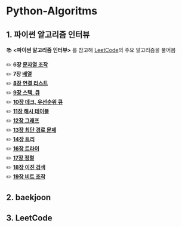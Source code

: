 # Python-Algoritms
## 1. 파이썬 알고리즘 인터뷰
:books: **<파이썬 알고리즘 인터뷰>** 를 참고해 [LeetCode](https://leetcode.com/Jiwon_Lee/)의 주요 알고리즘을 풀어봄


✏️ **6장 [문자열 조작](https://github.com/GodJiLee/Leetcode-Algorithm/tree/main/Array)**   
✏️ **7장 [배열](https://github.com/GodJiLee/Leetcode-Algorithm/tree/main/Array)**   
✏️ **[8장 연결 리스트](https://github.com/GodJiLee/Leetcode-Algorithm/tree/main/Linked_list)**    
✏️ **[9장 스택, 큐](https://github.com/GodJiLee/Leetcode-Algorithm/tree/main/Stack)**   
✏️ **[10장 데크, 우선순위 큐](https://github.com/GodJiLee/Leetcode-Algorithm/tree/main/Deque)**   
✏️ **[11장 해시 테이블](https://github.com/GodJiLee/Leetcode-Algorithm/tree/main/Hash)**   
✏️ **[12장 그래프](https://github.com/GodJiLee/Leetcode-Algorithm/tree/main/Graph)**   
✏️ **[13장 최단 경로 문제](https://github.com/GodJiLee/Leetcode-Algorithm/tree/main/Shortest_path_problem)**   
✏️ **[14장 트리](https://github.com/GodJiLee/Leetcode-Algorithm/tree/main/Tree)**   
✏️ **[16장 트라이](https://github.com/GodJiLee/Leetcode-Algorithm/tree/main/Trie)**   
✏️ **[17장 정렬](https://github.com/GodJiLee/Leetcode-Algorithm/tree/main/Sorting)**   
✏️ **[18장 이진 검색](https://github.com/GodJiLee/Leetcode-Algorithm/tree/main/Binary_search)**   
✏️ **[19장 비트 조작](https://github.com/GodJiLee/Leetcode-Algorithm/tree/main/Bit_manipulation)**   

## 2. baekjoon

## 3. LeetCode
